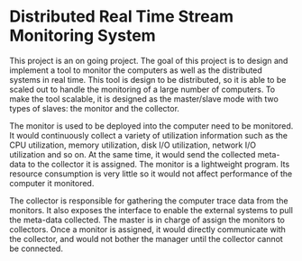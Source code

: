 Distributed Real Time Stream Monitoring System
=================

This project is an on going project. The goal of this project is to design and implement a tool to monitor the computers as well as the distributed systems in real time. This tool is design to be distributed, so it is able to be scaled out to handle the monitoring of a large number of computers. To make the tool scalable, it is designed as the master/slave mode with two types of slaves: the monitor and the collector. 

The monitor is used to  be deployed into the computer need to be monitored. It would continuously collect a variety of utilization information such as the CPU utilization,  memory utilization, disk I/O utilization, network I/O utilization and so on. At the same time, it would send the collected meta-data to the collector it is assigned. The monitor  is a lightweight program. Its resource consumption is very little so it would not affect performance of the computer it monitored.

The collector is responsible for gathering the computer trace data from the monitors. It also exposes the interface to enable the external systems to pull the meta-data collected.
The master is in charge of assign the monitors to collectors. Once a monitor is assigned, it would directly communicate with the collector, and would not bother the manager until the collector cannot be connected. 

